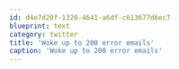 ```yaml
---
id: d4e7d20f-1320-4641-a6df-c613677d6ec7
blueprint: text
category: twitter
title: 'Woke up to 200 error emails'
caption: 'Woke up to 200 error emails'
---
```

